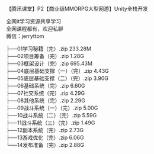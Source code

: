 【腾讯课堂】P2【商业级MMORPG大型网游】Unity全栈开发

全网it学习资源共享学习<br>全网课程都有，欢迎私聊<br>微信：jerryttom<br>

├──01学习秘籍（完）.zip 233.28M<br> ├──02项目筹备（完）.zip 1.28G<br> ├──03框架设计（完）.zip 695.43M<br> ├──04底层基础支撑（一）（完）.zip 4.43G<br> ├──05底层基础支撑（二）（完）.zip 3.90G<br> ├──06基础系统（完）.zip 6.60G<br> ├──07社交系统（完）.zip 4.29G<br> ├──08其他系统（完）.zip 2.29G<br> ├──09战斗系统（一）（完）.zip 5.00G<br> ├──10战斗系统（二）（完）.zip 5.59G<br> ├──11战斗系统（三）（完）.zip 1.49G<br> ├──12副本系统（完）.zip 2.73G<br> ├──13游戏优化（完）.zip 6.06G<br> └──14发布准备（完）.zip 2.88G